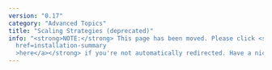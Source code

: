 ```yaml
---
version: "0.17"
category: "Advanced Topics"
title: "Scaling Strategies (deprecated)"
info: "<strong>NOTE:</strong> This page has been moved. Please click <strong><a
  href=installation-summary
  >here</a></strong> if you're not automatically redirected. Have a nice day!"
---
```


<meta http-equiv="refresh" content="1;url=installation-summary">
